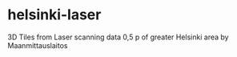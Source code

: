 # helsinki-laser
3D Tiles from Laser scanning data 0,5 p of greater Helsinki area by Maanmittauslaitos
